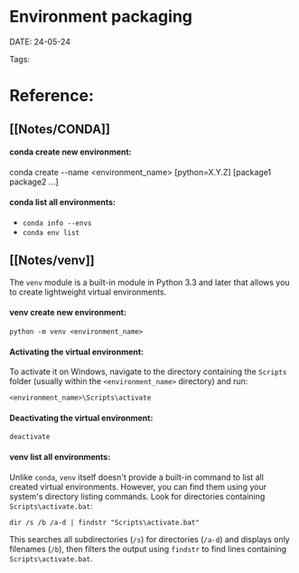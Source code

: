 
# Environment packaging


DATE:  24-05-24


Tags: 

# Reference:



## [[Notes/CONDA]]

#### conda create new environment:
conda create --name <environment_name> [python=X.Y.Z] [package1 package2 ...]

#### conda list all environments:
- `conda info --envs`
- `conda env list`






## [[Notes/venv]]

The `venv` module is a built-in module in Python 3.3 and later that allows you to create lightweight virtual environments.

#### venv create new environment:
`python -m venv <environment_name>`

#### Activating the virtual environment:
To activate it on Windows, navigate to the directory containing the `Scripts` folder (usually within the `<environment_name>` directory) and run:

`<environment_name>\Scripts\activate`

#### Deactivating the virtual environment:
`deactivate`

#### venv list all environments:
Unlike `conda`, `venv` itself doesn't provide a built-in command to list all created virtual environments. However, you can find them using your system's directory listing commands.
Look for directories containing `Scripts\activate.bat`:

`dir /s /b /a-d | findstr "Scripts\activate.bat"`

This searches all subdirectories (`/s`) for directories (`/a-d`) and displays only filenames (`/b`), then filters the output using `findstr` to find lines containing `Scripts\activate.bat`.